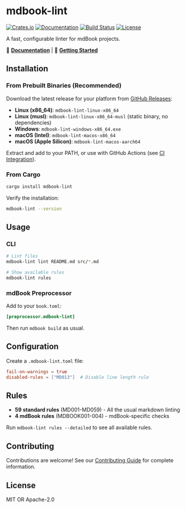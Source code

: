 # mdbook-lint

[![Crates.io](https://img.shields.io/crates/v/mdbook-lint.svg)](https://crates.io/crates/mdbook-lint)
[![Documentation](https://docs.rs/mdbook-lint/badge.svg)](https://docs.rs/mdbook-lint)
[![Build Status](https://github.com/joshrotenberg/mdbook-lint/workflows/CI/badge.svg)](https://github.com/joshrotenberg/mdbook-lint/actions)
[![License](https://img.shields.io/badge/license-MIT%20OR%20Apache--2.0-blue.svg)](https://github.com/joshrotenberg/mdbook-lint#license)

A fast, configurable linter for mdBook projects.

📖 **[Documentation](https://joshrotenberg.github.io/mdbook-lint/)** | 🚀 **[Getting Started](https://joshrotenberg.github.io/mdbook-lint/getting-started.html)**

## Installation

### From Prebuilt Binaries (Recommended)

Download the latest release for your platform from [GitHub Releases](https://github.com/joshrotenberg/mdbook-lint/releases):

- **Linux (x86_64)**: `mdbook-lint-linux-x86_64`
- **Linux (musl)**: `mdbook-lint-linux-x86_64-musl` (static binary, no dependencies)
- **Windows**: `mdbook-lint-windows-x86_64.exe`
- **macOS (Intel)**: `mdbook-lint-macos-x86_64`
- **macOS (Apple Silicon)**: `mdbook-lint-macos-aarch64`

Extract and add to your PATH, or use with GitHub Actions (see [CI Integration](#ci-integration)).

### From Cargo

```bash
cargo install mdbook-lint
```

Verify the installation:

```bash
mdbook-lint --version
```

## Usage

### CLI

```bash
# Lint files
mdbook-lint lint README.md src/*.md

# Show available rules
mdbook-lint rules
```

### mdBook Preprocessor

Add to your `book.toml`:

```toml
[preprocessor.mdbook-lint]
```

Then run `mdbook build` as usual.

## Configuration

Create a `.mdbook-lint.toml` file:

```toml
fail-on-warnings = true
disabled-rules = ["MD013"]  # Disable line length rule
```

## Rules

- **59 standard rules** (MD001-MD059) - All the usual markdown linting
- **4 mdBook rules** (MDBOOK001-004) - mdBook-specific checks

Run `mdbook-lint rules --detailed` to see all available rules.

## Contributing

Contributions are welcome! See our [Contributing Guide](https://joshrotenberg.github.io/mdbook-lint/contributing.html) for complete information.

## License

MIT OR Apache-2.0
